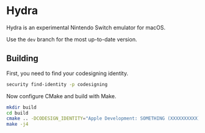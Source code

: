 # Hydra

Hydra is an experimental Nintendo Switch emulator for macOS.

Use the `dev` branch for the most up-to-date version.

## Building

First, you need to find your codesigning identity.

```sh
security find-identity -p codesigning
```

Now configure CMake and build with Make.

```sh
mkdir build
cd build
cmake .. -DCODESIGN_IDENTITY="Apple Development: SOMETHING (XXXXXXXXXX)"
make -j4
```
